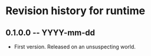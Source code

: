 # Revision history for runtime

## 0.1.0.0 -- YYYY-mm-dd

* First version. Released on an unsuspecting world.
